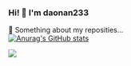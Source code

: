 ### Hi! 👋 I'm daonan233
💬 Something about my reposities...<br>
[![Anurag's GitHub stats](https://github-readme-stats.vercel.app/api?username=daonan233&show_icons=true&theme=radical)](https://github.com/daonan233/daonanRepo)

<img align="center" src="https://github-readme-stats.vercel.app/api/wakatime?username=daonan&layout=compact&theme=radical" />
